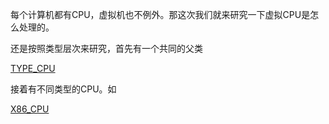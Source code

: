 每个计算机都有CPU，虚拟机也不例外。那这次我们就来研究一下虚拟CPU是怎么处理的。

还是按照类型层次来研究，首先有一个共同的父类

[TYPE_CPU][1]

接着有不同类型的CPU。如

[X86_CPU][2]

[1]: /cpu/01-type_cpu.md
[2]: /cpu/02-x86_cpu.md
